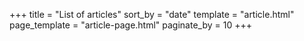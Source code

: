 +++
title = "List of articles"
sort_by = "date"
template = "article.html"
page_template = "article-page.html"
paginate_by = 10
+++


